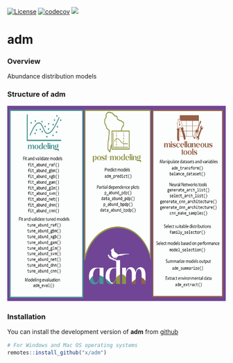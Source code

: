 [![License](https://img.shields.io/badge/license-GPL%20%28%3E=%203%29-lightgrey.svg?style=flat)](http://www.gnu.org/licenses/gpl-3.0.html) [![codecov](https://codecov.io/github/x/adm/graph/badge.svg?token=cKRmbNhn0A)](https://codecov.io/github/x/adm) [![](https://www.repostatus.org/badges/latest/active.svg)](https://www.repostatus.org/#active)

# adm

### Overview

Abundance distribution models

### Structure of adm

<a href='https://x.github.io/adm'><img src="man/figures/adm.png" align="centre" height="450"/></a>


### Installation

You can install the development version of **adm** from [github](https://github.com/x/adm)

``` r
# For Windows and Mac OS operating systems
remotes::install_github("x/adm")
```
